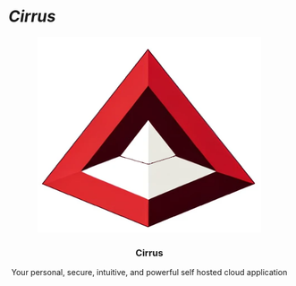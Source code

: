 # *Cirrus*
<p align="center">
  <a href="https://github.com/reesehatfield/cirrus">
    <img src="./frontend/public/cirrus.png" alt="Cirrus Logo" width="400" height="350">
  </a>
</p>

<h3 align="center"><strong>Cirrus</strong></h3>

<p align="center">
  Your personal, secure, intuitive, and powerful self hosted cloud application
  <br>
</p>

